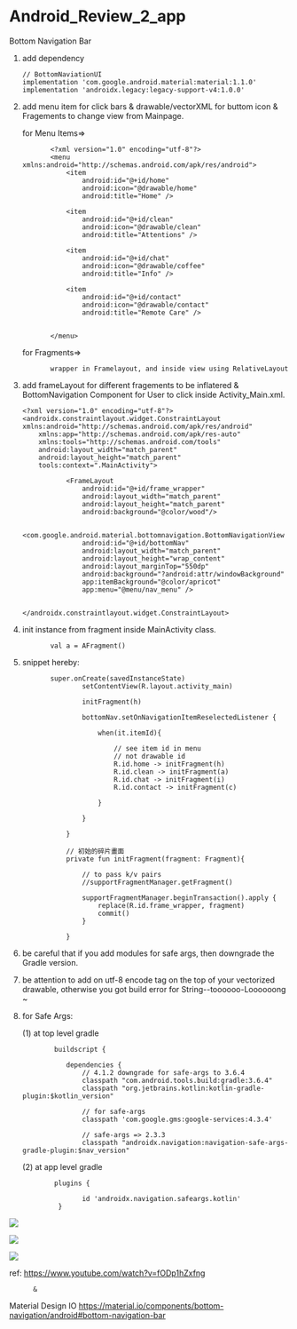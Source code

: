 # Android_Review_2_app
Bottom Navigation Bar



1. add dependency

       // BottomNaviationUI
       implementation 'com.google.android.material:material:1.1.0'
       implementation 'androidx.legacy:legacy-support-v4:1.0.0'

2. add menu item for click bars & drawable/vectorXML for buttom icon & Fragements to change view from Mainpage.



    for Menu Items=>


              <?xml version="1.0" encoding="utf-8"?>
              <menu xmlns:android="http://schemas.android.com/apk/res/android">
                  <item
                      android:id="@+id/home"
                      android:icon="@drawable/home"
                      android:title="Home" />

                  <item
                      android:id="@+id/clean"
                      android:icon="@drawable/clean"
                      android:title="Attentions" />

                  <item
                      android:id="@+id/chat"
                      android:icon="@drawable/coffee"
                      android:title="Info" />

                  <item
                      android:id="@+id/contact"
                      android:icon="@drawable/contact"
                      android:title="Remote Care" />


              </menu>



      for Fragments=>
      
              wrapper in Framelayout, and inside view using RelativeLayout

3. add frameLayout for different fragements to be inflatered & BottomNavigation Component for User to click inside Activity_Main.xml.


       <?xml version="1.0" encoding="utf-8"?>
       <androidx.constraintlayout.widget.ConstraintLayout xmlns:android="http://schemas.android.com/apk/res/android"
           xmlns:app="http://schemas.android.com/apk/res-auto"
           xmlns:tools="http://schemas.android.com/tools"
           android:layout_width="match_parent"
           android:layout_height="match_parent"
           tools:context=".MainActivity">

                  <FrameLayout
                      android:id="@+id/frame_wrapper"
                      android:layout_width="match_parent"
                      android:layout_height="match_parent"
                      android:background="@color/wood"/>

                  <com.google.android.material.bottomnavigation.BottomNavigationView
                      android:id="@+id/bottomNav"
                      android:layout_width="match_parent"
                      android:layout_height="wrap_content"
                      android:layout_marginTop="550dp"
                      android:background="?android:attr/windowBackground"
                      app:itemBackground="@color/apricot"
                      app:menu="@menu/nav_menu" />
                      
                      
       </androidx.constraintlayout.widget.ConstraintLayout>




4. init instance from fragment inside MainActivity class.


              val a = AFragment()


5. snippet hereby:


              super.onCreate(savedInstanceState)
                      setContentView(R.layout.activity_main)

                      initFragment(h)

                      bottomNav.setOnNavigationItemReselectedListener {

                          when(it.itemId){

                              // see item id in menu
                              // not drawable id
                              R.id.home -> initFragment(h)
                              R.id.clean -> initFragment(a)
                              R.id.chat -> initFragment(i)
                              R.id.contact -> initFragment(c)

                          }

                      }

                  }

                  // 初始的碎片畫面
                  private fun initFragment(fragment: Fragment){
                      
                      // to pass k/v pairs
                      //supportFragmentManager.getFragment()

                      supportFragmentManager.beginTransaction().apply {
                          replace(R.id.frame_wrapper, fragment)
                          commit()
                      }

                  }

6. be careful that if you add modules for safe args, then downgrade the Gradle version.

7. be attention to add on utf-8 encode tag on the top of your vectorized drawable, otherwise you got build error for String--toooooo-Loooooong ~

   
8. for Safe Args:

   (1) at top level gradle
   
   
               buildscript {

                  dependencies {
                      // 4.1.2 downgrade for safe-args to 3.6.4
                      classpath "com.android.tools.build:gradle:3.6.4"
                      classpath "org.jetbrains.kotlin:kotlin-gradle-plugin:$kotlin_version"

                      // for safe-args
                      classpath 'com.google.gms:google-services:4.3.4'

                      // safe-args => 2.3.3
                      classpath "androidx.navigation:navigation-safe-args-gradle-plugin:$nav_version"
   
   
         
   (2) at app level gradle
   
      
               plugins {

                      id 'androidx.navigation.safeargs.kotlin'
                }

         
   
![](https://raw.githubusercontent.com/QueenieCplusplus/Android_Review_2_app/main/output1.png)

![](https://raw.githubusercontent.com/QueenieCplusplus/Android_Review_2_app/main/output2.png)

![](https://raw.githubusercontent.com/QueenieCplusplus/Android_Review_2_app/main/output3.png)

ref: https://www.youtube.com/watch?v=fODp1hZxfng

          &

   Material Design IO
   https://material.io/components/bottom-navigation/android#bottom-navigation-bar
